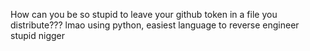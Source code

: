 How can you be so stupid to leave your github token in a file you distribute??? lmao using python, easiest language to reverse engineer stupid nigger